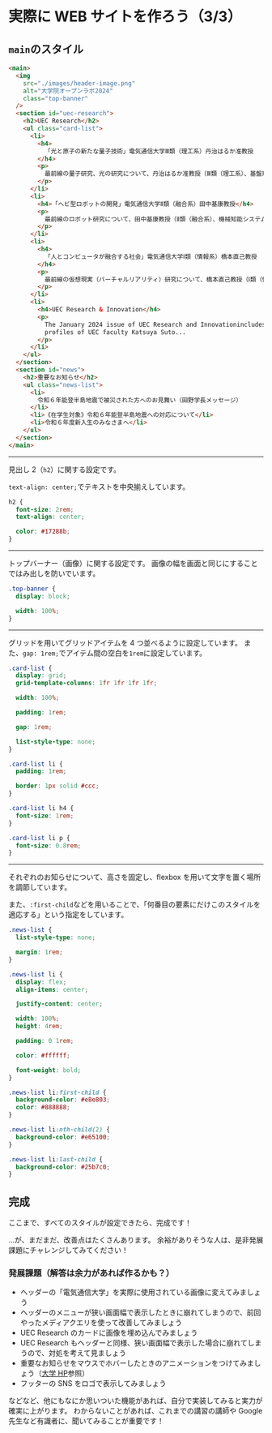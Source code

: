 # 実際に WEB サイトを作ろう（3/3）

## `main`のスタイル

```html
<main>
  <img
    src="./images/header-image.png"
    alt="大学院オープンラボ2024"
    class="top-banner"
  />
  <section id="uec-research">
    <h2>UEC Research</h2>
    <ul class="card-list">
      <li>
        <h4>
          「光と原子の新たな量子技術」電気通信大学Ⅲ類（理工系）丹治はるか准教授
        </h4>
        <p>
          最前線の量子研究、光の研究について、丹治はるか准教授（Ⅲ類（理工系）、基盤理工学専攻）と学生さんが紹介します。
        </p>
      </li>
      <li>
        <h4>「ヘビ型ロボットの開発」電気通信大学Ⅱ類（融合系）田中基康教授</h4>
        <p>
          最前線のロボット研究について、田中基康教授（Ⅱ類（融合系）、機械知能システム学専攻）と学生さんが紹介します。
        </p>
      </li>
      <li>
        <h4>
          「人とコンピュータが融合する社会」電気通信大学Ⅰ類（情報系）橋本直己教授
        </h4>
        <p>
          最前線の仮想現実（バーチャルリアリティ）研究について、橋本直己教授（Ⅰ類（情報系）、情報学専攻）と学生さんが紹介します。
        </p>
      </li>
      <li>
        <h4>UEC Research & Innovation</h4>
        <p>
          The January 2024 issue of UEC Research and Innovationincludes video
          profiles of UEC faculty Katsuya Suto...
        </p>
      </li>
    </ul>
  </section>
  <section id="news">
    <h2>重要なお知らせ</h2>
    <ul class="news-list">
      <li>
        令和６年能登半島地震で被災された方へのお見舞い（田野学長メッセージ）
      </li>
      <li>《在学生対象》令和６年能登半島地震への対応について</li>
      <li>令和６年度新入生のみなさまへ</li>
    </ul>
  </section>
</main>
```

---

見出し 2（`h2`）に関する設定です。

`text-align: center;`でテキストを中央揃えしています。

```css
h2 {
  font-size: 2rem;
  text-align: center;

  color: #17288b;
}
```

---

トップバーナー（画像）に関する設定です。
画像の幅を画面と同じにすることではみ出しを防いでいます。

```css
.top-banner {
  display: block;

  width: 100%;
}
```

---

グリッドを用いてグリッドアイテムを 4 つ並べるように設定しています。
また、`gap: 1rem;`でアイテム間の空白を`1rem`に設定しています。

```css
.card-list {
  display: grid;
  grid-template-columns: 1fr 1fr 1fr 1fr;

  width: 100%;

  padding: 1rem;

  gap: 1rem;

  list-style-type: none;
}

.card-list li {
  padding: 1rem;

  border: 1px solid #ccc;
}

.card-list li h4 {
  font-size: 1rem;
}

.card-list li p {
  font-size: 0.8rem;
}
```

---

それぞれのお知らせについて、高さを固定し、flexbox を用いて文字を置く場所を調節しています。

また、`:first-child`などを用いることで、「何番目の要素にだけこのスタイルを適応する」という指定をしています。

```css
.news-list {
  list-style-type: none;

  margin: 1rem;
}

.news-list li {
  display: flex;
  align-items: center;

  justify-content: center;

  width: 100%;
  height: 4rem;

  padding: 0 1rem;

  color: #ffffff;

  font-weight: bold;
}

.news-list li:first-child {
  background-color: #e8e803;
  color: #888888;
}

.news-list li:nth-child(2) {
  background-color: #e65100;
}

.news-list li:last-child {
  background-color: #25b7c0;
}
```

## 完成

ここまで、すべてのスタイルが設定できたら、完成です！

...が、まだまだ、改善点はたくさんあります。
余裕がありそうな人は、是非発展課題にチャレンジしてみてください！

### 発展課題（解答は余力があれば作るかも？）

- ヘッダーの「電気通信大学」を実際に使用されている画像に変えてみましょう
- ヘッダーのメニューが狭い画面幅で表示したときに崩れてしまうので、前回やったメディアクエリを使って改善してみましょう
- UEC Research のカードに画像を埋め込んでみましょう
- UEC Research もヘッダーと同様、狭い画面幅で表示した場合に崩れてしまうので、対処を考えて見ましょう
- 重要なお知らせをマウスでホバーしたときのアニメーションをつけてみましょう（[大学 HP](https://www.uec.ac.jp/)参照）
- フッターの SNS をロゴで表示してみましょう

などなど、他にもなにか思いついた機能があれば、自分で実装してみると実力が確実に上がります。
わからないことがあれば、これまでの講習の講師や Google 先生など有識者に、聞いてみることが重要です！
